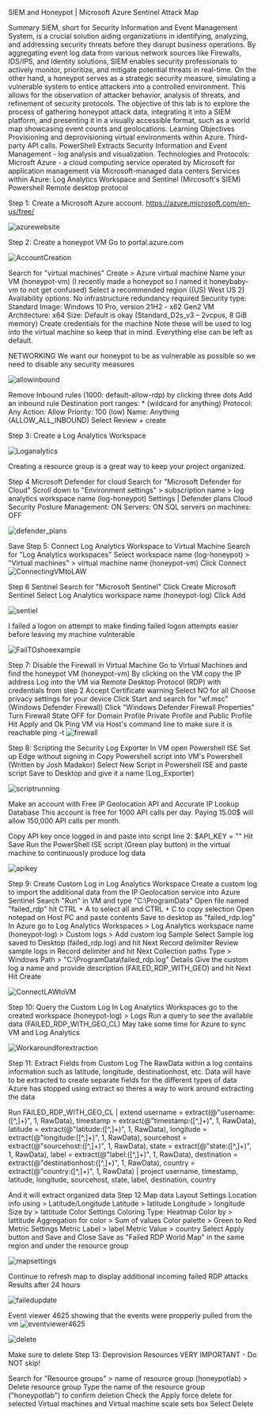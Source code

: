 SIEM and Honeypot | Microsoft Azure Sentinel Attack Map

Summary
SIEM, short for Security Information and Event Management System, is a crucial solution aiding organizations in identifying, analyzing, and addressing security threats before they disrupt business operations. By aggregating event log data from various network sources like Firewalls, IDS/IPS, and Identity solutions, SIEM enables security professionals to actively monitor, prioritize, and mitigate potential threats in real-time. On the other hand, a honeypot serves as a strategic security measure, simulating a vulnerable system to entice attackers into a controlled environment. This allows for the observation of attacker behavior, analysis of threats, and refinement of security protocols. The objective of this lab is to explore the process of gathering honeypot attack data, integrating it into a SIEM platform, and presenting it in a visually accessible format, such as a world map showcasing event counts and geolocations.
Learning Objectives
Provisioning and deprovisioning virtual environments within Azure.
Third-party API calls.
PowerShell Extracts
Security Information and Event Management - log analysis and visualization.
Technologies and Protocols: 
Microsft Azure - a cloud computing service operated by Microsoft for application management via Microsoft-managed data centers
Services within Azure: Log Analytics Workspace and Sentinel (Mircosoft's SIEM)
Powershell
Remote desktop protocol

Step 1: Create a Microsoft Azure account. https://azure.microsoft.com/en-us/free/

 ![azurewebsite](https://github.com/JamesSoria/azure-sentinel-attack-map/assets/106378237/4339332b-9652-440c-8c68-3d1b5a12ecdc)


Step 2: Create a honeypot VM
Go to portal.azure.com

![AccountCreation](https://github.com/JamesSoria/azure-sentinel-attack-map/assets/106378237/32f7ee5a-09f3-4759-9b81-08385e19045c)

Search for "virtual machines"
Create > Azure virtual machine 
Name your VM (honeypot-vm) (I recently made a honeypot so I named it honeybaby-vm to not get confused)
Select a recommended region ((US) West US 2)
Availability options: No infrastructure redundancy required
Security type: Standard
Image: Windows 10 Pro, version 21H2 - x62 Gen2
VM Architecture: x64
Size: Default is okay (Standard_D2s_v3 – 2vcpus, 8 GiB memory)
Create credentials for the machine
Note these will be used to log into the virtual machine so keep that in mind. 
Everything else can be left as default. 

NETWORKING 
We want our honeypot to be as vulnerable as possible so we need to disable any security measures

![allowinbound](https://github.com/JamesSoria/azure-sentinel-attack-map/assets/106378237/d63e1706-c9cf-4d66-9794-8378b81ea849)
 
Remove Inbound rules (1000: default-allow-rdp) by clicking three dots
Add an inbound rule
Destination port ranges: * (wildcard for anything)
Protocol: Any
Action: Allow
Priority: 100 (low)
Name: Anything (ALLOW_ALL_INBOUND)
Select Review + create

Step 3: Create a Log Analytics Workspace
 
 ![Loganalytics](https://github.com/JamesSoria/azure-sentinel-attack-map/assets/106378237/ffa7f81a-6aae-49f5-b581-62fb529ac9dc)

Creating a resource group is a great way to keep your project organized. 

Step 4 Microsoft Defender for cloud
Search for "Microsoft Defender for Cloud"
Scroll down to "Environment settings" > subscription name > log analytics workspace name (log-honeypot)
Settings | Defender plans
Cloud Security Posture Management: ON
Servers: ON
SQL servers on machines: OFF

![defender_plans](https://github.com/JamesSoria/azure-sentinel-attack-map/assets/106378237/a09ce1e0-3273-4cc6-a201-5a1361f89827)


 Save
Step 5: Connect Log Analytics Workspace to Virtual Machine
Search for "Log Analytics workspaces"
Select workspace name (log-honeypot) > "Virtual machines" > virtual machine name (honeypot-vm)
Click Connect 
![ConnectingVMtoLAW](https://github.com/JamesSoria/azure-sentinel-attack-map/assets/106378237/0e2d9588-5852-4ab8-8a2f-e46c2a154327)


Step 6 Sentinel
Search for "Microsoft Sentinel"
Click Create Microsoft Sentinel
Select Log Analytics workspace name (honeypot-log)
Click Add  

![sentiel](https://github.com/JamesSoria/azure-sentinel-attack-map/assets/106378237/74a0dc92-f791-44c4-a758-d95dc52e7a88)

I failed a logon on attempt to make finding failed logon attempts easier before leaving my machine vulnterable 
 
![FailTOshoeexample](https://github.com/JamesSoria/azure-sentinel-attack-map/assets/106378237/c41748cc-55dd-4f07-b7de-b0d07c422f3f)

Step 7: Disable the Firewall in Virtual Machine
Go to Virtual Machines and find the honeypot VM (honeypot-vm)
By clicking on the VM copy the IP address
Log into the VM via Remote Desktop Protocol (RDP) with credentials from step 2
Accept Certificate warning
Select NO for all Choose privacy settings for your device
Click Start and search for "wf.msc" (Windows Defender Firewall)
Click "Windows Defender Firewall Properties"
Turn Firewall State OFF for Domain Profile Private Profile and Public Profile
Hit Apply and Ok
Ping VM via Host's command line to make sure it is reachable ping -t <VM IP>
 ![firewall](https://github.com/JamesSoria/azure-sentinel-attack-map/assets/106378237/fce7dba1-8586-4abc-b220-205d0668415e)



Step 8: Scripting the Security Log Exporter
In VM open Powershell ISE
Set up Edge without signing in
Copy Powershell script into VM's Powershell (Written by Josh Madakor)
Select New Script in Powershell ISE and paste script
Save to Desktop and give it a name (Log_Exporter)

 ![scriptrunning](https://github.com/JamesSoria/azure-sentinel-attack-map/assets/106378237/d472d641-7959-4d4d-9674-99270478714f)


Make an account with Free IP Geolocation API and Accurate IP Lookup Database
This account is free for 1000 API calls per day. Paying 15.00$ will allow 150,000 API calls per month.

Copy API key once logged in and paste into script line 2: $API_KEY = "<API key>"
Hit Save
Run the PowerShell ISE script (Green play button) in the virtual machine to continuously produce log data 

![apikey](https://github.com/JamesSoria/azure-sentinel-attack-map/assets/106378237/de834c6f-00f2-4bc0-b5eb-b074a17c9aa0)


Step 9: Create Custom Log in Log Analytics Workspace
Create a custom log to import the additional data from the IP Geolocation service into Azure Sentinel
Search "Run" in VM and type "C:\ProgramData"
Open file named "failed_rdp" hit CTRL + A to select all and CTRL + C to copy selection
Open notepad on Host PC and paste contents
Save to desktop as "failed_rdp.log"
In Azure go to Log Analytics Workspaces > Log Analytics workspace name (honeypot-log) > Custom logs > Add custom log
Sample
Select Sample log saved to Desktop (failed_rdp.log) and hit Next
Record delimiter
Review sample logs in Record delimiter and hit Next
Collection paths
Type > Windows
Path > "C:\ProgramData\failed_rdp.log"
Details
Give the custom log a name and provide description (FAILED_RDP_WITH_GEO) and hit Next
Hit Create

![ConnectLAWtoVM](https://github.com/JamesSoria/azure-sentinel-attack-map/assets/106378237/23a12867-d98d-4c76-aa9b-b7fa55ec96e9)

 
Step 10: Query the Custom Log
In Log Analytics Workspaces go to the created workspace (honeypot-log) > Logs
Run a query to see the available data (FAILED_RDP_WITH_GEO_CL)
May take some time for Azure to sync VM and Log Analytics
 
![Workaroundforextraction](https://github.com/JamesSoria/azure-sentinel-attack-map/assets/106378237/d415626f-42fa-4cd6-a16e-bc04f4f93b21)

Step 11: Extract Fields from Custom Log
The RawData within a log contains information such as latitude, longitude, destinationhost, etc. Data will have to be extracted to create separate fields for the different types of data
Azure has stopped using extract so theres a way to work around extracting the data

Run FAILED_RDP_WITH_GEO_CL
| extend username = extract(@"username:([^,]+)", 1, RawData),
         timestamp = extract(@"timestamp:([^,]+)", 1, RawData),
         latitude = extract(@"latitude:([^,]+)", 1, RawData),
         longitude = extract(@"longitude:([^,]+)", 1, RawData),
         sourcehost = extract(@"sourcehost:([^,]+)", 1, RawData),
         state = extract(@"state:([^,]+)", 1, RawData),
         label = extract(@"label:([^,]+)", 1, RawData),
         destination = extract(@"destinationhost:([^,]+)", 1, RawData),
         country = extract(@"country:([^,]+)", 1, RawData)
| project username, timestamp, latitude, longitude, sourcehost, state, label, destination, country

And it will extract organized data
Step 12 Map data 
Layout Settings
Location info using > Latitude/Longitude
Latitude > latitude
Longitude > longitude
Size by > lattitude
Color Settings
Coloring Type: Heatmap
Color by > lattitude
Aggregation for color > Sum of values
Color palette > Green to Red
Metric Settings
Metric Label > label
Metric Value > country
Select Apply button and Save and Close
Save as "Failed RDP World Map" in the same region and under the resource group  

![mapsettings](https://github.com/JamesSoria/azure-sentinel-attack-map/assets/106378237/d23e0429-bb65-45d0-8095-182e03207baa)


Continue to refresh map to display additional incoming failed RDP attacks
Results after 24 hours

![failedupdate](https://github.com/JamesSoria/azure-sentinel-attack-map/assets/106378237/b670ea6f-79af-4245-9437-30783b1a64a9)

 
Event viewer 4625
 showing that the events were propperly pulled from the vm
![eventviewer4625](https://github.com/JamesSoria/azure-sentinel-attack-map/assets/106378237/7c1b89fb-e4f7-444e-b9d2-b4430423f036)


![delete](https://github.com/JamesSoria/azure-sentinel-attack-map/assets/106378237/2ac7aa7e-f1e7-458b-b7c5-40853d53b501)

Make sure to delete 
Step 13: Deprovision Resources
VERY IMPORTANT - Do NOT skip!

Search for "Resource groups" > name of resource group (honeypotlab) > Delete resource group
Type the name of the resource group ("honeypotlab") to confirm deletion
Check the Apply force delete for selected Virtual machines and Virtual machine scale sets box
Select Delete
